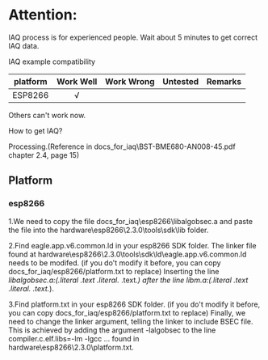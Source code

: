 # Attention:

IAQ process is for experienced people.
Wait about 5 minutes to get correct IAQ data.

IAQ example compatibility

platform                | Work Well | Work Wrong | Untested  | Remarks
------------------ | :----------: | :----------: | :---------: | -----
ESP8266  |      √       |             |            | 

Others can't work now.

How to get IAQ?

Processing.(Reference in docs_for_iaq\BST-BME680-AN008-45.pdf chapter 2.4, page 15)

## Platform

### esp8266

1.We need to copy the file docs_for_iaq\esp8266\libalgobsec.a and paste the file into the hardware\esp8266\2.3.0\tools\sdk\lib folder.

2.Find eagle.app.v6.common.ld in your esp8266 SDK folder.
The linker file found at hardware\esp8266\2.3.0\tools\sdk\ld\eagle.app.v6.common.ld needs to be modifed.
(if you do't modify it before, you can copy docs_for_iaq/esp8266/platform.txt to replace)
Inserting the line *libalgobsec.a:(.literal .text .literal.* .text.*) after the line *libm.a:(.literal .text .literal.* .text.*).

3.Find platform.txt in your esp8266 SDK folder.
(if you do't modify it before, you can copy docs_for_iaq/esp8266/platform.txt to replace)
Finally, we need to change the linker argument, telling the linker to include BSEC file. This is achieved by adding the
argument -lalgobsec to the line compiler.c.elf.libs=-lm -lgcc ... found in hardware\esp8266\2.3.0\platform.txt.
